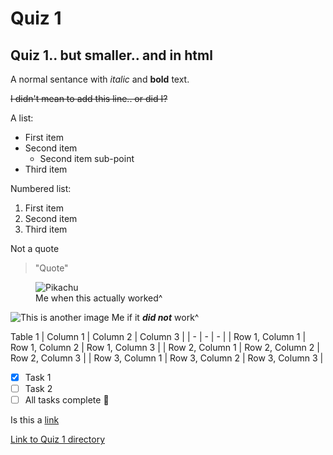 # Quiz 1  
<h2>Quiz 1.. but smaller.. and in html</h2>  
  
A normal sentance with *italic* and **bold** text.  
  
~~I didn't mean to add this line.. or did I?~~  
  
A list:
- First item
- Second item
  - Second item sub-point
- Third item  
  
Numbered list:
1. First item
2. Second item
3. Third item  
  
Not a quote
> "Quote"  
  
<figure align= "left">
  <img src="https://pbs.twimg.com/media/DqJk8PrU0AI8IzU?format=jpg&name=small" alt="Pikachu">
  <figcaption>Me when this actually worked^</figcaption>
</figure>  

![This is another image](https://media.wired.com/photos/5926dc8ecfe0d93c474319dd/master/pass/PikachuTA-EWEATA.jpg)
Me if it ***did not*** work^  
  
Table 1
| Column 1 | Column 2 | Column 3 |
| - | - | - |
| Row 1, Column 1 | Row 1, Column 2 | Row 1, Column 3 |
| Row 2, Column 1 | Row 2, Column 2 | Row 2, Column 3 |
| Row 3, Column 1 | Row 3, Column 2 | Row 3, Column 3 |  

- [x] Task 1
- [ ] Task 2
- [ ] All tasks complete :tada:  

Is this a [link](https://docs.github.com/en/get-started/writing-on-github/getting-started-with-writing-and-formatting-on-github/basic-writing-and-formatting-syntax)  

[Link to Quiz 1 directory](https://github.com/OREL-group/Project-Management/tree/main/Quiz%201)  
